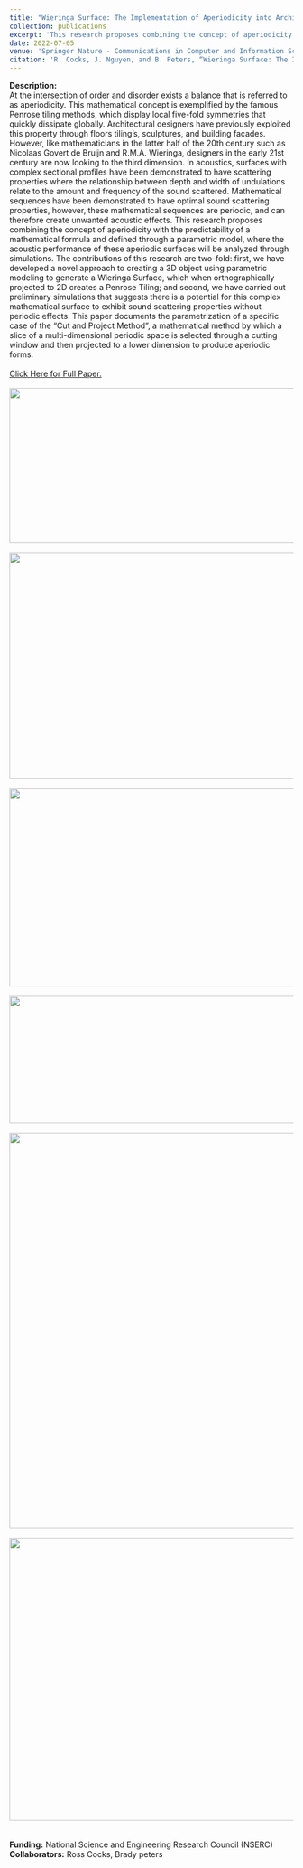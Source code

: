 ```yaml
---
title: "Wieringa Surface: The Implementation of Aperiodicity into Architectural Acoustics"
collection: publications
excerpt: 'This research proposes combining the concept of aperiodicity with the predictability of a mathematical formula and defined through a parametric model, where the acoustic performance of these aperiodic surfaces will be analyzed through simulations.'
date: 2022-07-05
venue: 'Springer Nature - Communications in Computer and Information Science'
citation: 'R. Cocks, J. Nguyen, and B. Peters, “Wieringa Surface: The Implementation of Aperiodicity into Architectural Acoustics,” in Computer-Aided Architectural Design. INTERCONNECTIONS: Co-computing Beyond Boundaries, Cham: Springer Nature Switzerland, pp. 190–203. doi: 10.1007/978-3-031-37189-9_13.'
---
```

**Description:**
<br/>At the intersection of order and disorder exists a balance that is referred to as aperiodicity. This mathematical concept is exemplified by the famous Penrose tiling methods, which display local five-fold symmetries that quickly dissipate globally. Architectural designers have previously exploited this property through floors tiling’s, sculptures, and building facades. However, like mathematicians in the latter half of the 20th century such as Nicolaas Govert de Bruijn and R.M.A. Wieringa, designers in the early 21st century are now looking to the third dimension. In acoustics, surfaces with complex sectional profiles have been demonstrated to have scattering properties where the relationship between depth and width of undulations relate to the amount and frequency of the sound scattered. Mathematical sequences have been demonstrated to have optimal sound scattering properties, however, these mathematical sequences are periodic, and can therefore create unwanted acoustic effects. This research proposes combining the concept of aperiodicity with the predictability of a mathematical formula and defined through a parametric model, where the acoustic performance of these aperiodic surfaces will be analyzed through simulations. The contributions of this research are two-fold: first, we have developed a novel approach to creating a 3D object using parametric modeling to generate a Wieringa Surface, which when orthographically projected to 2D creates a Penrose Tiling; and second, we have carried out preliminary simulations that suggests there is a potential for this complex mathematical surface to exhibit sound scattering properties without periodic effects. This paper documents the parametrization of a specific case of the “Cut and Project Method”, a mathematical method by which a slice of a multi-dimensional periodic space is selected through a cutting window and then projected to a lower dimension to produce aperiodic forms.
<br/>
<br/><a href="https://johnnie-nguyen.github.io/design/files/CF23.pdf" target="_blank">Click Here for Full Paper.</a>
<br/>
<br/> <img src='https://johnnie-nguyen.github.io/design/images/WIER4W.png' width="700" height="275">
<br/>
<br/> <img src='https://johnnie-nguyen.github.io/design/images/WIER5W.png' width="700" height="400">
<br/>
<br/> <img src='https://johnnie-nguyen.github.io/design/images/WIER6W.png' width="700" height="350">
<br/>
<br/> <img src='https://johnnie-nguyen.github.io/design/images/WIER3W.png' width="700" height="225">
<br/>
<br/> <img src='https://johnnie-nguyen.github.io/design/images/WIER2W.png' width="700" height="700">
<br/>
<br/> <img src='https://johnnie-nguyen.github.io/design/images/WIER1.png' width="700" height="500">
<br/>
<br/>
<br/> **Funding:** National Science and Engineering Research Council (NSERC)
<br/> **Collaborators:** Ross Cocks, Brady peters
